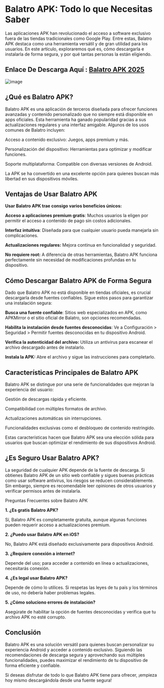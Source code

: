 # Balatro APK: Todo lo que Necesitas Saber

Las aplicaciones APK han revolucionado el acceso a software exclusivo fuera de las tiendas tradicionales como Google Play. Entre estas, Balatro APK destaca como una herramienta versátil y de gran utilidad para los usuarios. En este artículo, exploraremos qué es, cómo descargarla e instalarla de forma segura, y por qué tantas personas la están eligiendo.

## Enlace De Descarga Aquí : [Balatro APK 2025](https://tinyurl.com/2s3e96vm)

![image](https://github.com/user-attachments/assets/7488a6c2-5283-4d61-8e62-ee2cc3f11bbd)


## ¿Qué es Balatro APK?

Balatro APK es una aplicación de terceros diseñada para ofrecer funciones avanzadas y contenido personalizado que no siempre está disponible en apps oficiales. Esta herramienta ha ganado popularidad gracias a sus actualizaciones regulares y una interfaz amigable. Algunos de los usos comunes de Balatro incluyen:

Acceso a contenido exclusivo: Juegos, apps premium y más.

Personalización del dispositivo: Herramientas para optimizar y modificar funciones.

Soporte multiplataforma: Compatible con diversas versiones de Android.

La APK se ha convertido en una excelente opción para quienes buscan más libertad en sus dispositivos móviles.

## Ventajas de Usar Balatro APK

**Usar Balatro APK trae consigo varios beneficios únicos:**

**Acceso a aplicaciones premium gratis**: Muchos usuarios la eligen por permitir el acceso a contenido de pago sin costos adicionales.

**Interfaz intuitiva**: Diseñada para que cualquier usuario pueda manejarla sin complicaciones.

**Actualizaciones regulares:** Mejora continua en funcionalidad y seguridad.

**No requiere root:** A diferencia de otras herramientas, Balatro APK funciona perfectamente sin necesidad de modificaciones profundas en tu dispositivo.

## Cómo Descargar Balatro APK de Forma Segura

Dado que Balatro APK no está disponible en tiendas oficiales, es crucial descargarla desde fuentes confiables. Sigue estos pasos para garantizar una instalación segura:

**Busca una fuente confiable**: Sitios web especializados en APK, como APKMirror o el sitio oficial de Balatro, son opciones recomendadas.

**Habilita la instalación desde fuentes desconocidas**: Ve a Configuración > Seguridad > Permitir fuentes desconocidas en tu dispositivo Android.

**Verifica la autenticidad del archivo:** Utiliza un antivirus para escanear el archivo descargado antes de instalarlo.

**Instala la APK:** Abre el archivo y sigue las instrucciones para completarlo.

## Características Principales de Balatro APK

Balatro APK se distingue por una serie de funcionalidades que mejoran la experiencia del usuario:


Gestión de descargas rápida y eficiente.

Compatibilidad con múltiples formatos de archivo.

Actualizaciones automáticas sin interrupciones.

Funcionalidades exclusivas como el desbloqueo de contenido restringido.

Estas características hacen que Balatro APK sea una elección sólida para usuarios que buscan optimizar el rendimiento de sus dispositivos Android.

## ¿Es Seguro Usar Balatro APK?

La seguridad de cualquier APK depende de la fuente de descarga. Si obtienes Balatro APK de un sitio web confiable y sigues buenas prácticas como usar software antivirus, los riesgos se reducen considerablemente. Sin embargo, siempre es recomendable leer opiniones de otros usuarios y verificar permisos antes de instalarla.

Preguntas Frecuentes sobre Balatro APK

**1. ¿Es gratis Balatro APK?**

Sí, Balatro APK es completamente gratuita, aunque algunas funciones pueden requerir acceso a actualizaciones premium.

**2. ¿Puedo usar Balatro APK en iOS?**

No, Balatro APK está diseñado exclusivamente para dispositivos Android.

**3. ¿Requiere conexión a internet?**

Depende del uso; para acceder a contenido en línea o actualizaciones, necesitarás conexión.

**4. ¿Es legal usar Balatro APK?**

Depende de cómo lo utilices. Si respetas las leyes de tu país y los términos de uso, no debería haber problemas legales.

**5. ¿Cómo soluciono errores de instalación?**

Asegúrate de habilitar la opción de fuentes desconocidas y verifica que tu archivo APK no esté corrupto.

## Conclusión

Balatro APK es una solución versátil para quienes buscan personalizar su experiencia Android y acceder a contenido exclusivo. Siguiendo las recomendaciones de descarga segura y aprovechando sus múltiples funcionalidades, puedes maximizar el rendimiento de tu dispositivo de forma eficiente y confiable.

Si deseas disfrutar de todo lo que Balatro APK tiene para ofrecer, ¡empieza hoy mismo descargándola desde una fuente segura!
